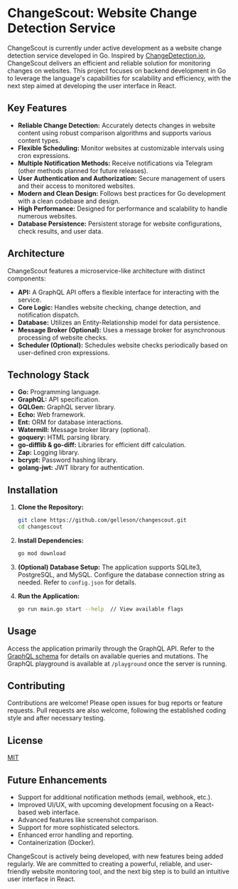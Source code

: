 # ChangeScout: Website Change Detection Service

ChangeScout is currently under active development as a website change detection service developed in Go. Inspired by [ChangeDetection.io](https://changedetection.io/), ChangeScout delivers an efficient and reliable solution for monitoring changes on websites. This project focuses on backend development in Go to leverage the language's capabilities for scalability and efficiency, with the next step aimed at developing the user interface in React.

## Key Features

- **Reliable Change Detection:** Accurately detects changes in website content using robust comparison algorithms and supports various content types.
- **Flexible Scheduling:** Monitor websites at customizable intervals using cron expressions.
- **Multiple Notification Methods:** Receive notifications via Telegram (other methods planned for future releases).
- **User Authentication and Authorization:** Secure management of users and their access to monitored websites.
- **Modern and Clean Design:** Follows best practices for Go development with a clean codebase and design.
- **High Performance:** Designed for performance and scalability to handle numerous websites.
- **Database Persistence:** Persistent storage for website configurations, check results, and user data.

## Architecture

ChangeScout features a microservice-like architecture with distinct components:

- **API:** A GraphQL API offers a flexible interface for interacting with the service.
- **Core Logic:** Handles website checking, change detection, and notification dispatch.
- **Database:** Utilizes an Entity-Relationship model for data persistence.
- **Message Broker (Optional):** Uses a message broker for asynchronous processing of website checks.
- **Scheduler (Optional):** Schedules website checks periodically based on user-defined cron expressions.

## Technology Stack

- **Go:** Programming language.
- **GraphQL:** API specification.
- **GQLGen:** GraphQL server library.
- **Echo:** Web framework.
- **Ent:** ORM for database interactions.
- **Watermill:** Message broker library (optional).
- **goquery:** HTML parsing library.
- **go-difflib & go-diff:** Libraries for efficient diff calculation.
- **Zap:** Logging library.
- **bcrypt:** Password hashing library.
- **golang-jwt:** JWT library for authentication.

## Installation

1. **Clone the Repository:**

    ```bash
    git clone https://github.com/gelleson/changescout.git
    cd changescout
    ```

2. **Install Dependencies:**

    ```bash
    go mod download
    ```

3. **(Optional) Database Setup:** The application supports SQLite3, PostgreSQL, and MySQL. Configure the database connection string as needed. Refer to `config.json` for details.

4. **Run the Application:**

    ```bash
    go run main.go start --help  // View available flags
    ```

## Usage

Access the application primarily through the GraphQL API. Refer to the [GraphQL schema](https://github.com/gelleson/changescout/blob/main/changescout/internal/api/gql/schema/schema.graphqls) for details on available queries and mutations. The GraphQL playground is available at `/playground` once the server is running.

## Contributing

Contributions are welcome! Please open issues for bug reports or feature requests. Pull requests are also welcome, following the established coding style and after necessary testing.

## License

[MIT](https://choosealicense.com/licenses/mit/)

## Future Enhancements

- Support for additional notification methods (email, webhook, etc.).
- Improved UI/UX, with upcoming development focusing on a React-based web interface.
- Advanced features like screenshot comparison.
- Support for more sophisticated selectors.
- Enhanced error handling and reporting.
- Containerization (Docker).

ChangeScout is actively being developed, with new features being added regularly. We are committed to creating a powerful, reliable, and user-friendly website monitoring tool, and the next big step is to build an intuitive user interface in React.